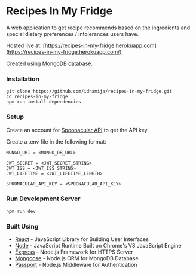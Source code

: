 # Recipes In My Fridge

A web application to get recipe recommends based on the ingredients and special dietary preferences / intolerances users have.

Hosted live at: [https://recipes-in-my-fridge.herokuapp.com](https://recipes-in-my-fridge.herokuapp.com/)

Created using MongoDB database.

### Installation

```
git clone https://github.com/idhamija/recipes-in-my-fridge.git
cd recipes-in-my-fridge
npm run install-dependencies
```

### Setup

Create an account for [Spoonacular API](https://spoonacular.com/) to get the API key.

Create a .env file in the following format:

```
MONGO_URI = <MONGO_DB_URI>

JWT_SECRET = <JWT_SECRET_STRING>
JWT_ISS = <JWT_ISS_STRING>
JWT_LIFETIME = <JWT_LIFETIME_LENGTH>

SPOONACULAR_API_KEY = <SPOONACULAR_API_KEY>

```

### Run Development Server

```
npm run dev
```

### Built Using

- [React](https://reactjs.org/) - JavaScript Library for Building User Interfaces
- [Node](https://nodejs.org/) - JavaScript Runtime Built on Chrome's V8 JavaScript Engine
- [Express](https://expressjs.com/) - Node.js Framework for HTTPS Server
- [Mongoose](http://mongoosejs.com/) - Node.js ORM for MongoDB Database
- [Passport](http://www.passportjs.org/) - Node.js Middleware for Authentication
